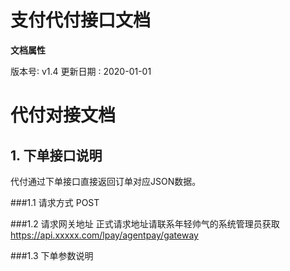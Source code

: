 # 支付代付接口文档

**文档属性**

版本号∶ v1.4
更新日期 ∶ 2020-01-01

# 代付对接文档

## 1. 下单接口说明
代付通过下单接口直接返回订单对应JSON数据。

###1.1 请求方式
POST

###1.2 请求网关地址
正式请求地址请联系年轻帅气的系统管理员获取 
https://api.xxxxx.com/lpay/agentpay/gateway

###1.3 下单参数说明
